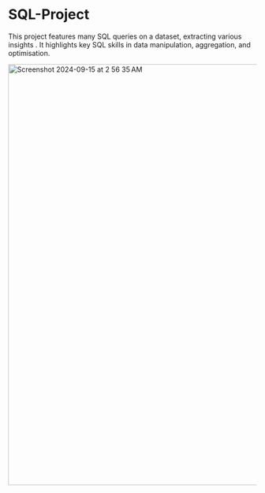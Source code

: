 # SQL-Project
This project features many SQL queries on a dataset, extracting various insights . It highlights key SQL skills in data manipulation, aggregation, and optimisation.


<img width="854" alt="Screenshot 2024-09-15 at 2 56 35 AM" src="https://github.com/user-attachments/assets/8eebf21c-24e6-45d8-938c-7c7414990534">
